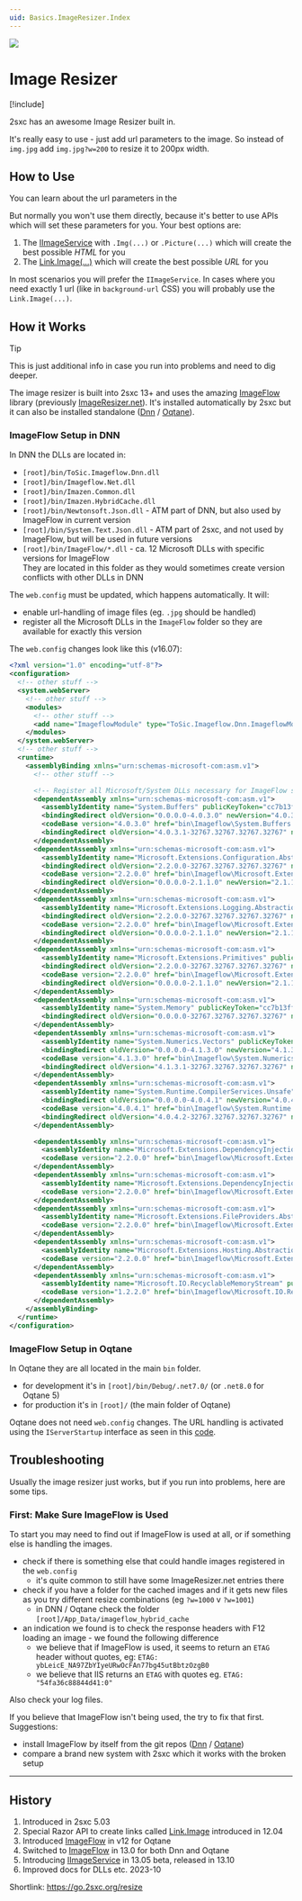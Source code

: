 ```yaml
---
uid: Basics.ImageResizer.Index
---
```


<img src="~/assets/features/image-resizer.svg" class="feature">

# Image Resizer

[!include[](~/pages/basics/stack/_shared-float-summary.md)]
<style>  .context-box-summary .image-resizer    { visibility: visible; } </style>

2sxc has an awesome Image Resizer built in.

It's really easy to use - just add url parameters to the image. So instead of `img.jpg` add `img.jpg?w=200` to resize it to 200px width.


## How to Use

You can learn about the url parameters in the [](xref:Tut.Img.Parameters)

But normally you won't use them directly, because it's better to use APIs which will set these parameters for you.
Your best options are:

1. The [IImageService](xref:ToSic.Sxc.Services.IImageService) with `.Img(...)` or `.Picture(...)` which will create the best possible _HTML_ for you
1. The [Link.Image(...)](xref:NetCode.DynamicCode.Objects.Link.Image) which will create the best possible _URL_ for you

In most scenarios you will prefer the `IImageService`.
In cases where you need exactly 1 url (like in `background-url` CSS) you will probably use the `Link.Image(...)`.


## How it Works

> [!TIP]
> This is just additional info in case you run into problems and need to dig deeper.

The image resizer is built into 2sxc 13+ and uses the amazing [ImageFlow](https://www.imageflow.io/) library (previously [ImageResizer.net](https://imageresizing.net/)).
It's installed automatically by 2sxc but it can also be installed standalone ([Dnn](https://github.com/2sic/dnn-imageflow) / [Oqtane](https://github.com/2sic/oqtane-imageflow)).


### ImageFlow Setup in DNN

In DNN the DLLs are located in:

* `[root]/bin/ToSic.Imageflow.Dnn.dll`
* `[root]/bin/Imageflow.Net.dll`
* `[root]/bin/Imazen.Common.dll`
* `[root]/bin/Imazen.HybridCache.dll`
* `[root]/bin/Newtonsoft.Json.dll` - ATM part of DNN, but also used by ImageFlow in current version
* `[root]/bin/System.Text.Json.dll` - ATM part of 2sxc, and not used by ImageFlow, but will be used in future versions
* `[root]/bin/ImageFlow/*.dll` - ca. 12 Microsoft DLLs with specific versions for ImageFlow  
  They are located in this folder as they would sometimes create version conflicts with other DLLs in DNN

The `web.config` must be updated, which happens automatically.
It will:

* enable url-handling of image files (eg. `.jpg` should be handled)
* register all the Microsoft DLLs in the `ImageFlow` folder so they are available for exactly this version

The `web.config` changes look like this (v16.07):

```xml
<?xml version="1.0" encoding="utf-8"?>
<configuration>
  <!-- other stuff -->
  <system.webServer>
    <!-- other stuff -->
    <modules>
      <!-- other stuff -->
      <add name="ImageflowModule" type="ToSic.Imageflow.Dnn.ImageflowModule, ToSic.Imageflow.Dnn" />
    </modules>
  </system.webServer>
  <!-- other stuff -->
  <runtime>
    <assemblyBinding xmlns="urn:schemas-microsoft-com:asm.v1">
      <!-- other stuff -->

      <!-- Register all Microsoft/System DLLs necessary for ImageFlow so they are available for exactly this version -->
      <dependentAssembly xmlns="urn:schemas-microsoft-com:asm.v1">
        <assemblyIdentity name="System.Buffers" publicKeyToken="cc7b13ffcd2ddd51" />
        <bindingRedirect oldVersion="0.0.0.0-4.0.3.0" newVersion="4.0.3.0" xmlns="urn:schemas-microsoft-com:asm.v1" />
        <codeBase version="4.0.3.0" href="bin\Imageflow\System.Buffers.dll" xmlns="urn:schemas-microsoft-com:asm.v1" />
        <bindingRedirect oldVersion="4.0.3.1-32767.32767.32767.32767" newVersion="4.0.3.0" />
      </dependentAssembly>
      <dependentAssembly xmlns="urn:schemas-microsoft-com:asm.v1">
        <assemblyIdentity name="Microsoft.Extensions.Configuration.Abstractions" publicKeyToken="adb9793829ddae60" />
        <bindingRedirect oldVersion="2.2.0.0-32767.32767.32767.32767" newVersion="2.2.0.0" xmlns="urn:schemas-microsoft-com:asm.v1" />
        <codeBase version="2.2.0.0" href="bin\Imageflow\Microsoft.Extensions.Configuration.Abstractions.dll" xmlns="urn:schemas-microsoft-com:asm.v1" />
        <bindingRedirect oldVersion="0.0.0.0-2.1.1.0" newVersion="2.1.1.0" />
      </dependentAssembly>
      <dependentAssembly xmlns="urn:schemas-microsoft-com:asm.v1">
        <assemblyIdentity name="Microsoft.Extensions.Logging.Abstractions" publicKeyToken="adb9793829ddae60" />
        <bindingRedirect oldVersion="2.2.0.0-32767.32767.32767.32767" newVersion="2.2.0.0" xmlns="urn:schemas-microsoft-com:asm.v1" />
        <codeBase version="2.2.0.0" href="bin\Imageflow\Microsoft.Extensions.Logging.Abstractions.dll" xmlns="urn:schemas-microsoft-com:asm.v1" />
        <bindingRedirect oldVersion="0.0.0.0-2.1.1.0" newVersion="2.1.1.0" />
      </dependentAssembly>
      <dependentAssembly xmlns="urn:schemas-microsoft-com:asm.v1">
        <assemblyIdentity name="Microsoft.Extensions.Primitives" publicKeyToken="adb9793829ddae60" />
        <bindingRedirect oldVersion="2.2.0.0-32767.32767.32767.32767" newVersion="2.2.0.0" xmlns="urn:schemas-microsoft-com:asm.v1" />
        <codeBase version="2.2.0.0" href="bin\Imageflow\Microsoft.Extensions.Primitives.dll" xmlns="urn:schemas-microsoft-com:asm.v1" />
        <bindingRedirect oldVersion="0.0.0.0-2.1.1.0" newVersion="2.1.1.0" />
      </dependentAssembly>
      <dependentAssembly xmlns="urn:schemas-microsoft-com:asm.v1">
        <assemblyIdentity name="System.Memory" publicKeyToken="cc7b13ffcd2ddd51" />
        <bindingRedirect oldVersion="0.0.0.0-32767.32767.32767.32767" newVersion="4.0.1.2" />
      </dependentAssembly>
      <dependentAssembly xmlns="urn:schemas-microsoft-com:asm.v1">
        <assemblyIdentity name="System.Numerics.Vectors" publicKeyToken="b03f5f7f11d50a3a" />
        <bindingRedirect oldVersion="0.0.0.0-4.1.3.0" newVersion="4.1.3.0" xmlns="urn:schemas-microsoft-com:asm.v1" />
        <codeBase version="4.1.3.0" href="bin\Imageflow\System.Numerics.Vectors.dll" xmlns="urn:schemas-microsoft-com:asm.v1" />
        <bindingRedirect oldVersion="4.1.3.1-32767.32767.32767.32767" newVersion="4.1.4.0" />
      </dependentAssembly>
      <dependentAssembly xmlns="urn:schemas-microsoft-com:asm.v1">
        <assemblyIdentity name="System.Runtime.CompilerServices.Unsafe" publicKeyToken="b03f5f7f11d50a3a" />
        <bindingRedirect oldVersion="0.0.0.0-4.0.4.1" newVersion="4.0.4.1" xmlns="urn:schemas-microsoft-com:asm.v1" />
        <codeBase version="4.0.4.1" href="bin\Imageflow\System.Runtime.CompilerServices.Unsafe.dll" xmlns="urn:schemas-microsoft-com:asm.v1" />
        <bindingRedirect oldVersion="4.0.4.2-32767.32767.32767.32767" newVersion="6.0.0.0" />
      </dependentAssembly>

      <dependentAssembly xmlns="urn:schemas-microsoft-com:asm.v1">
        <assemblyIdentity name="Microsoft.Extensions.DependencyInjection.Abstractions" publicKeyToken="adb9793829ddae60" />
        <codeBase version="2.2.0.0" href="bin\Imageflow\Microsoft.Extensions.DependencyInjection.Abstractions.dll" />
      </dependentAssembly>
      <dependentAssembly xmlns="urn:schemas-microsoft-com:asm.v1">
        <assemblyIdentity name="Microsoft.Extensions.DependencyInjection" publicKeyToken="adb9793829ddae60" />
        <codeBase version="2.2.0.0" href="bin\Imageflow\Microsoft.Extensions.DependencyInjection.dll" />
      </dependentAssembly>
      <dependentAssembly xmlns="urn:schemas-microsoft-com:asm.v1">
        <assemblyIdentity name="Microsoft.Extensions.FileProviders.Abstractions" publicKeyToken="adb9793829ddae60" />
        <codeBase version="2.2.0.0" href="bin\Imageflow\Microsoft.Extensions.FileProviders.Abstractions.dll" />
      </dependentAssembly>
      <dependentAssembly xmlns="urn:schemas-microsoft-com:asm.v1">
        <assemblyIdentity name="Microsoft.Extensions.Hosting.Abstractions" publicKeyToken="adb9793829ddae60" />
        <codeBase version="2.2.0.0" href="bin\Imageflow\Microsoft.Extensions.Hosting.Abstractions.dll" />
      </dependentAssembly>
      <dependentAssembly xmlns="urn:schemas-microsoft-com:asm.v1">
        <assemblyIdentity name="Microsoft.IO.RecyclableMemoryStream" publicKeyToken="31bf3856ad364e35" />
        <codeBase version="1.2.2.0" href="bin\Imageflow\Microsoft.IO.RecyclableMemoryStream.dll" />
      </dependentAssembly>
    </assemblyBinding>
  </runtime>
</configuration>
```


### ImageFlow Setup in Oqtane

In Oqtane they are all located in the main `bin` folder.

* for development it's in `[root]/bin/Debug/.net7.0/` (or `.net8.0` for Oqtane 5)
* for production it's in `[root]/` (the main folder of Oqtane)

Oqtane does not need `web.config` changes.
The URL handling is activated using the `IServerStartup` interface
as seen in this [code](https://github.com/2sic/oqtane-imageflow/blob/ac4f70229247fdba6b0037891aa353810bc40eda/Src/Server/Startup.cs).


## Troubleshooting

Usually the image resizer just works, but if you run into problems, here are some tips.

### First: Make Sure ImageFlow is Used

To start you may need to find out if ImageFlow is used at all, or if something else is handling the images.

* check if there is something else that could handle images registered in the `web.config`
  * it's quite common to still have some ImageResizer.net entries there
* check if you have a folder for the cached images and if it gets new files as you try different resize combinations (eg `?w=1000` v `?w=1001`)
  * in DNN / Oqtane check the folder `[root]/App_Data/imageflow_hybrid_cache`
* an indication we found is to check the response headers with F12 loading an image - we found the following difference
  * we believe that if ImageFlow is used, it seems to return an `ETAG` header without quotes, eg: `ETAG: ybLeicE_NA97ZbYIyeURwOcFAn77bg45utBbtzOzgB0`
  * we believe that IIS returns an `ETAG` with quotes eg. `ETAG: "54fa36c88844d41:0"`

Also check your log files.

If you believe that ImageFlow isn't being used, the try to fix that first. Suggestions:

* install ImageFlow by itself from the git repos ([Dnn](https://github.com/2sic/dnn-imageflow) / [Oqtane](https://github.com/2sic/oqtane-imageflow))
* compare a brand new system with 2sxc which it works with the broken setup

---

## History

1. Introduced in 2sxc 5.03
1. Special Razor API to create links called [Link.Image](xref:NetCode.DynamicCode.Objects.Link.Image) introduced in 12.04
1. Introduced [ImageFlow](https://www.imageflow.io/) in v12 for Oqtane
1. Switched to [ImageFlow](https://www.imageflow.io/) in 13.0 for both Dnn and Oqtane
1. Introducing [IImageService](xref:ToSic.Sxc.Services.IImageService) in 13.05 beta, released in 13.10
1. Improved docs for DLLs etc. 2023-10

Shortlink: <https://go.2sxc.org/resize>
